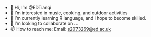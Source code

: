 - 👋 Hi, I’m @EDTianqi
- 👀 I’m interested in music, cooking, and outdoor activities 
- 🌱 I’m currently learning R language, and i hope to become skilled.
- 💞️ I’m looking to collaborate on ...
- 📫 How to reach me: Email: s2073269@ed.ac.uk

<!---
EDTianqi/EDTianqi is a ✨ special ✨ repository because its `README.md` (this file) appears on your GitHub profile.
You can click the Preview link to take a look at your changes.
--->
